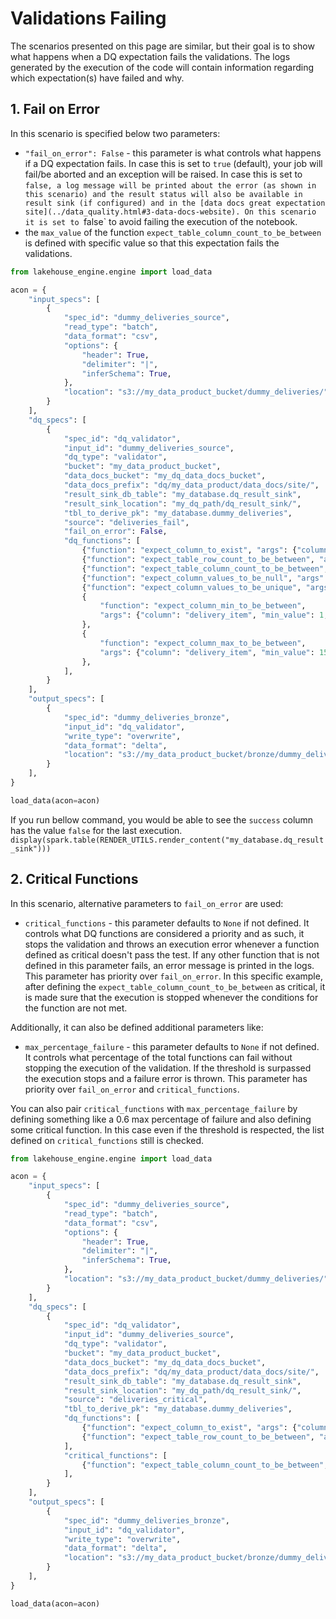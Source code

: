 # Validations Failing

The scenarios presented on this page are similar, but their goal is to show what happens when a DQ expectation fails the validations.
The logs generated by the execution of the code will contain information regarding which expectation(s) have failed and why.

## 1. Fail on Error
In this scenario is specified below two parameters:
- `"fail_on_error": False` - this parameter is what controls what happens if a DQ expectation fails. In case
this is set to `true` (default), your job will fail/be aborted and an exception will be raised.
In case this is set to `false, a log message will be printed about the error (as shown in this
scenario) and the result status will also be available in result sink (if configured) and in the
[data docs great expectation site](../data_quality.html#3-data-docs-website). On this scenario it is set to `false` 
to avoid failing the execution of the notebook.
- the `max_value` of the function `expect_table_column_count_to_be_between` is defined with specific value so that
this expectation fails the validations.

```python
from lakehouse_engine.engine import load_data

acon = {
    "input_specs": [
        {
            "spec_id": "dummy_deliveries_source",
            "read_type": "batch",
            "data_format": "csv",
            "options": {
                "header": True,
                "delimiter": "|",
                "inferSchema": True,
            },
            "location": "s3://my_data_product_bucket/dummy_deliveries/",
        }
    ],
    "dq_specs": [
        {
            "spec_id": "dq_validator",
            "input_id": "dummy_deliveries_source",
            "dq_type": "validator",
            "bucket": "my_data_product_bucket",
            "data_docs_bucket": "my_dq_data_docs_bucket",
            "data_docs_prefix": "dq/my_data_product/data_docs/site/",
            "result_sink_db_table": "my_database.dq_result_sink",
            "result_sink_location": "my_dq_path/dq_result_sink/",
            "tbl_to_derive_pk": "my_database.dummy_deliveries",
            "source": "deliveries_fail",
            "fail_on_error": False,
            "dq_functions": [
                {"function": "expect_column_to_exist", "args": {"column": "salesorder"}},
                {"function": "expect_table_row_count_to_be_between", "args": {"min_value": 15, "max_value": 20}},
                {"function": "expect_table_column_count_to_be_between", "args": {"max_value": 5}},
                {"function": "expect_column_values_to_be_null", "args": {"column": "article"}},
                {"function": "expect_column_values_to_be_unique", "args": {"column": "status"}},
                {
                    "function": "expect_column_min_to_be_between",
                    "args": {"column": "delivery_item", "min_value": 1, "max_value": 15},
                },
                {
                    "function": "expect_column_max_to_be_between",
                    "args": {"column": "delivery_item", "min_value": 15, "max_value": 30},
                },
            ],
        }
    ],
    "output_specs": [
        {
            "spec_id": "dummy_deliveries_bronze",
            "input_id": "dq_validator",
            "write_type": "overwrite",
            "data_format": "delta",
            "location": "s3://my_data_product_bucket/bronze/dummy_deliveries_dq_template/",
        }
    ],
}

load_data(acon=acon)
```

If you run bellow command, you would be able to see the `success` column has the value `false`
for the last execution.
`display(spark.table(RENDER_UTILS.render_content("my_database.dq_result_sink")))`

## 2. Critical Functions
In this scenario, alternative parameters to `fail_on_error` are used:
- `critical_functions` - this parameter defaults to `None` if not defined.
It controls what DQ functions are considered a priority and as such, it stops the validation
and throws an execution error whenever a function defined as critical doesn't pass the test.
If any other function that is not defined in this parameter fails, an error message is printed in the logs.
This parameter has priority over `fail_on_error`.
In this specific example, after defining the `expect_table_column_count_to_be_between` as critical,
it is made sure that the execution is stopped whenever the conditions for the function are not met.

Additionally, it can also be defined additional parameters like:
- `max_percentage_failure` - this parameter defaults to `None` if not defined.
It controls what percentage of the total functions can fail without stopping the execution of the validation.
If the threshold is surpassed the execution stops and a failure error is thrown.
This parameter has priority over `fail_on_error` and `critical_functions`.

You can also pair `critical_functions` with `max_percentage_failure` by defining something like
a 0.6 max percentage of failure and also defining some critical function.
In this case even if the threshold is respected, the list defined on `critical_functions` still is checked.

```python
from lakehouse_engine.engine import load_data

acon = {
    "input_specs": [
        {
            "spec_id": "dummy_deliveries_source",
            "read_type": "batch",
            "data_format": "csv",
            "options": {
                "header": True,
                "delimiter": "|",
                "inferSchema": True,
            },
            "location": "s3://my_data_product_bucket/dummy_deliveries/",
        }
    ],
    "dq_specs": [
        {
            "spec_id": "dq_validator",
            "input_id": "dummy_deliveries_source",
            "dq_type": "validator",
            "bucket": "my_data_product_bucket",
            "data_docs_bucket": "my_dq_data_docs_bucket",
            "data_docs_prefix": "dq/my_data_product/data_docs/site/",
            "result_sink_db_table": "my_database.dq_result_sink",
            "result_sink_location": "my_dq_path/dq_result_sink/",
            "source": "deliveries_critical",
            "tbl_to_derive_pk": "my_database.dummy_deliveries",
            "dq_functions": [
                {"function": "expect_column_to_exist", "args": {"column": "salesorder"}},
                {"function": "expect_table_row_count_to_be_between", "args": {"min_value": 15, "max_value": 25}},
            ],
            "critical_functions": [
                {"function": "expect_table_column_count_to_be_between", "args": {"max_value": 5}},
            ],
        }
    ],
    "output_specs": [
        {
            "spec_id": "dummy_deliveries_bronze",
            "input_id": "dq_validator",
            "write_type": "overwrite",
            "data_format": "delta",
            "location": "s3://my_data_product_bucket/bronze/dummy_deliveries_dq_template/",
        }
    ],
}

load_data(acon=acon)
```